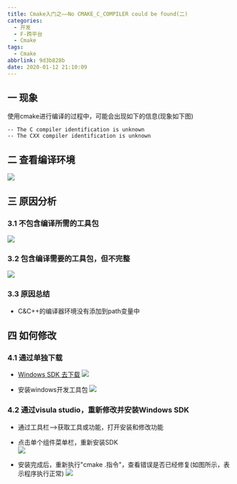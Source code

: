 ```yaml
---
title: Cmake入门之——No CMAKE_C_COMPILER could be found(二)
categories:
  - 开发
  - F-跨平台
  - Cmake
tags:
  - Cmake
abbrlink: 9d3b828b
date: 2020-01-12 21:10:09
---
```

## 一 现象

使用cmake进行编译的过程中，可能会出现如下的信息(现象如下图)

```
-- The C compiler identification is unknown
-- The CXX compiler identification is unknown
```

<!--more-->



## 二 查看编译环境
![][0]
## 三 原因分析

### 3.1 不包含编译所需的工具包

![][1]

### 3.2 包含编译需要的工具包，但不完整

![][2]

### 3.3 原因总结

* C&C++的编译器环境没有添加到path变量中

## 四 如何修改

### 4.1 通过单独下载

* [Windows SDK  去下载][3]
![][4]

* 安装windows开发工具包
![][5]

### 4.2 通过visula studio，重新修改并安装Windows SDK

* 通过工具栏——>获取工具或功能，打开安装和修改功能
* 点击单个组件菜单栏，重新安装SDK  
![][6]

* 安装完成后，重新执行"cmake .指令"，查看错误是否已经修复(如图所示，表示程序执行正常)
![][7]




[0]:https://raw.githubusercontent.com/PGzxc/CDN/master/blog-image/cmake-cmake-gui-open.png
[1]:https://raw.githubusercontent.com/PGzxc/CDN/master/blog-image/cmake-c-cpp-unknow.png
[2]:https://raw.githubusercontent.com/PGzxc/CDN/master/blog-image/cmake-error-no-compiler-found.png
[3]:https://developer.microsoft.com/zh-cn/windows/downloads/sdk-archive
[4]:https://raw.githubusercontent.com/PGzxc/CDN/master/blog-image/cmake-windows-10-sdk-download.png
[5]:https://raw.githubusercontent.com/PGzxc/CDN/master/blog-image/cmake-development-kit.png
[6]:https://raw.githubusercontent.com/PGzxc/CDN/master/blog-image/cmake-visual-studio-install-sdk.png
[7]:https://raw.githubusercontent.com/PGzxc/CDN/master/blog-image/cmake-c-cpp-done.png
